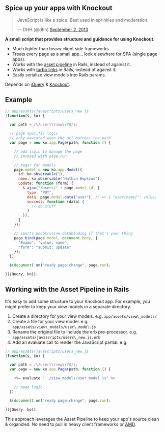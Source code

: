 ## Spice up your apps with Knockout

<blockquote class="twitter-tweet"><p>JavaScript is like a spice. Best used in sprinkles and moderation.</p>&mdash; DHH (@dhh) <a href="https://twitter.com/dhh/statuses/374656854825005056">September 2, 2013</a></blockquote>
<script async src="//platform.twitter.com/widgets.js" charset="utf-8"></script>

**A small script that provides structure and guidance for using Knockout.**

* Much lighter than heavy client side frameworks.
* Treats every page as a small app... look elsewhere for SPA (single page apps).
* Works with the [asset pipeline](http://guides.rubyonrails.org/asset_pipeline.html) in Rails, instead of against it.
* Works with [turbo links](https://github.com/rails/turbolinks/) in Rails, instead of against it.
* Easily serialize view models into Rails params.

Depends on [jQuery](http://jquery.com/) & [Knockout](http://knockoutjs.com/).

## Example

```javascript
// app/assets/javascripts/users_new.js
(function($, ko) {

  var path = /\/users\/new\/?$/i;

  // page specific logic
  // only executed when the url matches the path
  var page = new ko.app.Page(path, function () {

    // add logic to manage the page
    // invoked with page.run

    // sugar for models
    page.model = new ko.app.Model({
      id: ko.observable(1),
      name: ko.observable("Nathan Hopkins"),
      update: function (form) {
        $.ajax("/users/" + page.model.id, {
          type: "PUT",
          data: page.model.data("user"), // => { "user[name]": value, ... }
          success: function (data) {
            // do stuff
          }
        });
      }
    });

    // sports unobtrusive databinding if that's your thing
    page.bind(page.model, document.body, {
      "#name": "value: name",
      "form": "submit: update"
    });
  });

  $(document).on("ready page:change", page.run);

}(jQuery, ko));
```

## Working with the Asset Pipeline in Rails

It's easy to add some structure to your Knockout app.
For example, you might prefer to keep your view models in a separate directory.

1. Create a directory for your view models. e.g. `app/assets/view\_models/`
1. Create a file for your view model. e.g. `app/assets/view\_models/user\_model.js`
1. Rename the original file to include the erb pre-processor. e.g. `app/assets/javascripts/users\_new.js.erb`
1. Add an evaluate call to render the JavaScript partial. e.g.

```javascript
// app/assets/javascripts/users_new.js
(function($, ko) {

  var path = /\/users\/new\/?$/i;
  var page = new ko.app.Page(path, function () {

    <%= evaluate "../view_models/user_model.js" %>

    // page logic
  });

  $(document).on("ready page:change", page.run);

}(jQuery, ko));
```

This approach leverages the Asset Pipeline to keep your app's source clean & organized.
No need to pull in heavy client frameworks or [AMD](http://en.wikipedia.org/wiki/Asynchronous_module_definition).


